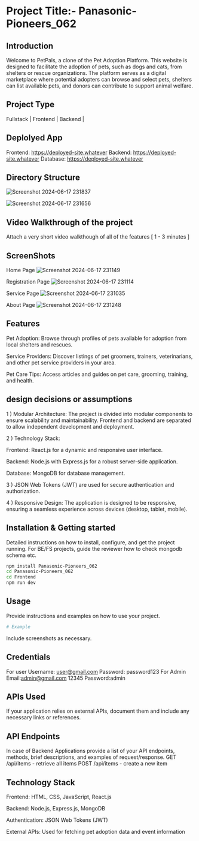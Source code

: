 # Project Title:- Panasonic-Pioneers_062


## Introduction
Welcome to PetPals, a clone of the Pet Adoption Platform. This website is designed to facilitate the adoption of pets, such as dogs and cats, from shelters or rescue organizations. The platform serves as a digital marketplace where potential adopters can browse and select pets, shelters can list available pets, and donors can contribute to support animal welfare.

## Project Type
Fullstack | Frontend | Backend | 

## Deplolyed App
Frontend: https://deployed-site.whatever
Backend: https://deployed-site.whatever
Database: https://deployed-site.whatever

## Directory Structure

![Screenshot 2024-06-17 231837](https://github.com/Sartik0709/Panasonic-Pioneers_062/assets/107359448/1b79ec0a-ba50-4d53-9601-5440a29e2ff0)

![Screenshot 2024-06-17 231656](https://github.com/Sartik0709/Panasonic-Pioneers_062/assets/107359448/3975b843-f81c-48cb-924f-10b9317890b0)

## Video Walkthrough of the project
Attach a very short video walkthough of all of the features [ 1 - 3 minutes ]

## ScreenShots
Home Page
![Screenshot 2024-06-17 231149](https://github.com/Sartik0709/Panasonic-Pioneers_062/assets/107359448/ff6d27cf-3f16-47f0-b790-425cc776336a)

Registration Page
![Screenshot 2024-06-17 231114](https://github.com/Sartik0709/Panasonic-Pioneers_062/assets/107359448/80ce6b4e-de52-4d3e-bc17-587789ec5762)

Service Page
![Screenshot 2024-06-17 231035](https://github.com/Sartik0709/Panasonic-Pioneers_062/assets/107359448/13ce439a-b8bc-4923-a962-88663c8fda04)

About Page
![Screenshot 2024-06-17 231248](https://github.com/Sartik0709/Panasonic-Pioneers_062/assets/107359448/655e9ea1-6842-4f21-aa94-969aaa8499b5)




## Features

Pet Adoption: Browse through profiles of pets available for adoption from local shelters and rescues.

Service Providers: Discover listings of pet groomers, trainers, veterinarians, and other pet service providers in your area.

Pet Care Tips: Access articles and guides on pet care, grooming, training, and health.
 

## design decisions or assumptions
1 ) Modular Architecture:
The project is divided into modular components to ensure scalability and maintainability.
Frontend and backend are separated to allow independent development and deployment.

2 ) Technology Stack:

Frontend: React.js for a dynamic and responsive user interface.

Backend: Node.js with Express.js for a robust server-side application.

Database: MongoDB for database management.

3 ) JSON Web Tokens (JWT) are used for secure authentication and authorization.

4 ) Responsive Design: The application is designed to be responsive, ensuring a seamless experience across devices (desktop, tablet, mobile).

## Installation & Getting started
Detailed instructions on how to install, configure, and get the project running. For BE/FS projects, guide the reviewer how to check mongodb schema etc.

```bash
npm install Panasonic-Pioneers_062
cd Panasonic-Pioneers_062
cd Frontend
npm run dev

```

## Usage
Provide instructions and examples on how to use your project.

```bash
# Example
```

Include screenshots as necessary.

## Credentials
For user
Username: user@gmail.com
Password: password123
For Admin
Email:admin@gmail.com 12345
Password:admin

## APIs Used
If your application relies on external APIs, document them and include any necessary links or references.

## API Endpoints
In case of Backend Applications provide a list of your API endpoints, methods, brief descriptions, and examples of request/response.
GET /api/items - retrieve all items
POST /api/items - create a new item


## Technology Stack

Frontend: HTML, CSS, JavaScript, React.js

Backend: Node.js, Express.js, MongoDB

Authentication: JSON Web Tokens (JWT)

External APIs: Used for fetching pet adoption data and event information
